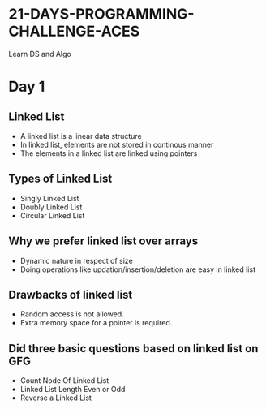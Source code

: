 # 21-DAYS-PROGRAMMING-CHALLENGE-ACES
Learn DS and Algo

# Day 1

## Linked List
- A linked list is a linear data structure
- In linked list, elements are not stored in continous manner
- The elements in a linked list are linked using pointers 

## Types of Linked List
 - Singly Linked List
 - Doubly Linked List
 - Circular Linked List

## Why we prefer linked list over arrays
 - Dynamic nature in respect of size
 - Doing operations like updation/insertion/deletion are easy in linked list
 
## Drawbacks of linked list
   -  Random access is not allowed. 
   -  Extra memory space for a pointer is required.

## Did three basic questions based on linked list on GFG
  - Count Node Of Linked List
  - Linked List Length Even or Odd
  - Reverse a Linked List
